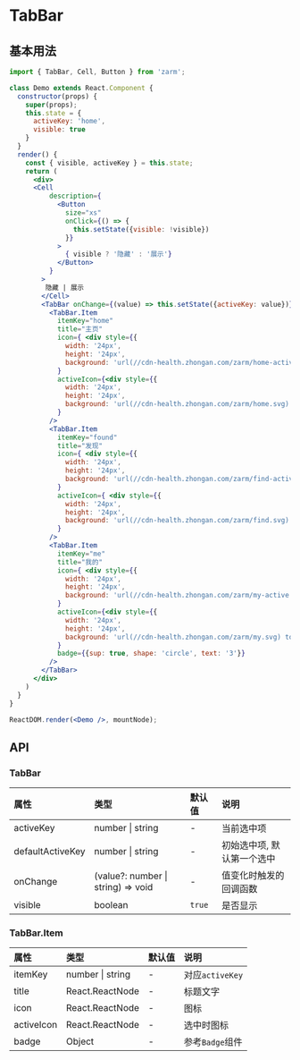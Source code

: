 # TabBar



## 基本用法
```jsx
import { TabBar, Cell, Button } from 'zarm';

class Demo extends React.Component {
  constructor(props) {
    super(props);
    this.state = {
      activeKey: 'home',
      visible: true
    }
  }
  render() {
    const { visible, activeKey } = this.state;
    return (
      <div>
      <Cell
          description={
            <Button
              size="xs"
              onClick={() => {
                this.setState({visible: !visible})
              }}
            >
              { visible ? '隐藏' : '展示'}
            </Button>
          }
        >
         隐藏 | 展示
        </Cell>
        <TabBar onChange={(value) => this.setState({activeKey: value})} activeKey={activeKey} visible={visible} >
          <TabBar.Item
            itemKey="home"
            title="主页"
            icon={ <div style={{
              width: '24px',
              height: '24px',
              background: 'url(//cdn-health.zhongan.com/zarm/home-active.svg) top left / 24px 24px no-repeat'}}></div>
            }
            activeIcon={<div style={{
              width: '24px',
              height: '24px',
              background: 'url(//cdn-health.zhongan.com/zarm/home.svg) top left / 24px 24px no-repeat'}}></div>
            }
          />
          <TabBar.Item
            itemKey="found"
            title="发现"
            icon={ <div style={{
              width: '24px',
              height: '24px',
              background: 'url(//cdn-health.zhongan.com/zarm/find-active.svg) top left / 24px 24px no-repeat'}}></div>
            }
            activeIcon={ <div style={{
              width: '24px',
              height: '24px',
              background: 'url(//cdn-health.zhongan.com/zarm/find.svg) top left / 24px 24px no-repeat'}}></div>
            }
          />
          <TabBar.Item
            itemKey="me"
            title="我的"
            icon={ <div style={{
              width: '24px',
              height: '24px',
              background: 'url(//cdn-health.zhongan.com/zarm/my-active.svg) top left / 24px 24px no-repeat'}}></div>
            }
            activeIcon={<div style={{
              width: '24px',
              height: '24px',
              background: 'url(//cdn-health.zhongan.com/zarm/my.svg) top left / 24px 24px no-repeat'}}></div>
            }       
            badge={{sup: true, shape: 'circle', text: '3'}}
          />
        </TabBar>
      </div>  
    )
  }
}

ReactDOM.render(<Demo />, mountNode);
```

## API

### TabBar

| 属性 | 类型 | 默认值 | 说明 |
| :--- | :--- | :--- | :--- |
| activeKey | number \| string | - | 当前选中项 |
| defaultActiveKey | number \| string | - | 初始选中项, 默认第一个选中 |
| onChange | (value?: number \| string) => void | - | 值变化时触发的回调函数 |
| visible | boolean | `true` | 是否显示 |


### TabBar.Item

| 属性 | 类型 | 默认值 | 说明 |
| :--- | :--- | :--- | :--- |
| itemKey | number \| string | - | 对应`activeKey` |
| title | React.ReactNode | - | 标题文字 |
| icon | React.ReactNode | - | 图标 |
| activeIcon | React.ReactNode | - | 选中时图标 |
| badge | Object | - | 参考`Badge`组件 |